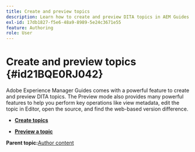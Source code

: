 ```yaml
---
title: Create and preview topics
description: Learn how to create and preview DITA topics in AEM Guides.
exl-id: 17db1827-f5e6-48a9-8989-5e24c3671e55
feature: Authoring
role: User
---
```

# Create and preview topics {#id21BQE0RJ042}

Adobe Experience Manager Guides comes with a powerful feature to create and preview DITA topics. The Preview mode also provides many powerful features to help you perform key operations like view metadata, edit the topic in Editor, open the source, and find the web-based version difference.

-   **[Create topics](web-editor-create-topics.md)**  

-   **[Preview a topic](web-editor-preview-topics.md)**  


**Parent topic:**[Author content](authoring-content.md)
